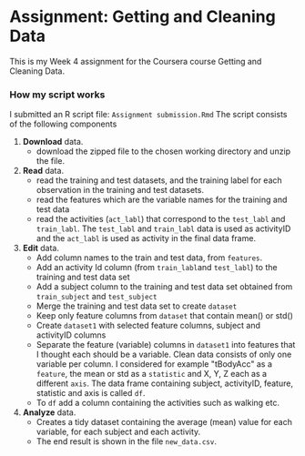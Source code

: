 # Assignment: Getting and Cleaning Data
This is my Week 4 assignment for the Coursera course Getting and Cleaning Data.

### How my script works
I submitted an R script file: `Assignment submission.Rmd` 
The script consists of the following components  

1. **Download** data.  
   + download the zipped file to the chosen working directory and unzip the file.  
2. **Read** data.  
   + read the training and test datasets, and the training label for each observation in the training and test datasets. 
   + read the features which are the variable names for the training and test data
   + read the activities (`act_labl`) that correspond to the `test_labl` and `train_labl`. The `test_labl` and `train_labl` data is used as activityID and the `act_labl` is used as activity in the final data frame.  
3. **Edit** data. 
   + Add column names to the train and test data, from `features`.  
   + Add an activity Id column (from `train_labl`and `test_labl`) to the training and test data set  
   + Add a subject column to the training and test data set obtained from `train_subject` and `test_subject`  
   + Merge the training and test data set to create `dataset`  
   + Keep only feature columns from `dataset` that contain mean() or std()
   + Create `dataset1` with selected feature columns, subject and activityID columns
   + Separate the feature (variable) columns in `dataset1` into features that I thought each should be a variable. Clean data consists of only one variable per column. I considered for example "tBodyAcc" as a `feature`, the mean or std as a `statistic` and X, Y, Z each  as a different `axis`. The data frame containing subject, activityID, feature, statistic and axis is called `df`.  
   + To `df` add a column containing the activities such as walking etc.  
4. **Analyze** data.  
   + Creates a tidy dataset containing the average (mean) value for each variable, for each subject and each activity.  
   + The end result is shown in the file `new_data.csv`.
